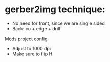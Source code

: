 # gerber2img technique:

- No need for front, since we are single sided
- Back: cu + edge + drill


Mods project config
- Adjust to 1000 dpi
- Make sure to flip H


